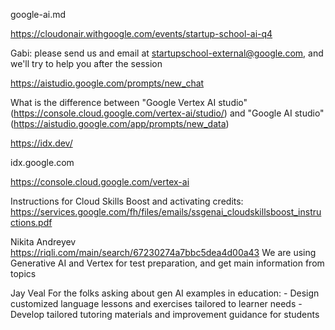 google-ai.md

https://cloudonair.withgoogle.com/events/startup-school-ai-q4

Gabi: please send us and email at startupschool-external@google.com, and we'll try to help you after the session

https://aistudio.google.com/prompts/new_chat

What is the difference between
"Google Vertex AI studio" (https://console.cloud.google.com/vertex-ai/studio/) and
"Google AI studio" (https://aistudio.google.com/app/prompts/new_data)

https://idx.dev/

idx.google.com

https://console.cloud.google.com/vertex-ai

Instructions for Cloud Skills Boost and activating credits:
https://services.google.com/fh/files/emails/ssgenai_cloudskillsboost_instructions.pdf


Nikita Andreyev
https://riqli.com/main/search/67230274a7bbc5dea4d00a43
We are using Generative AI and Vertex for test preparation, and get main information from topics

Jay Veal
For the folks asking about gen AI examples in education: - Design customized language lessons and exercises tailored to learner needs - Develop tailored tutoring materials and improvement guidance for students

